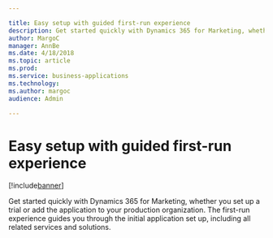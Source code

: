 ```yaml
---

title: Easy setup with guided first-run experience
description: Get started quickly with Dynamics 365 for Marketing, whether you set up a trial or add the application to your production organization.
author: MargoC
manager: AnnBe
ms.date: 4/18/2018
ms.topic: article
ms.prod: 
ms.service: business-applications
ms.technology: 
ms.author: margoc
audience: Admin

---
```

#  Easy setup with guided first-run experience




[!include[banner](../../includes/banner.md)]

Get started quickly with Dynamics 365 for Marketing, whether you set up a trial
or add the application to your production organization. The first-run experience
guides you through the initial application set up, including all related
services and solutions.
